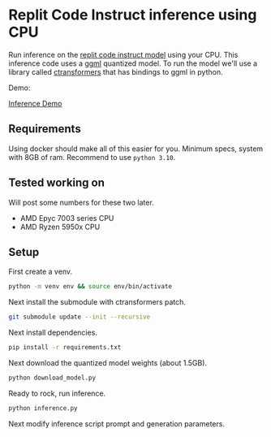 # Replit Code Instruct inference using CPU

Run inference on the [replit code instruct model](https://huggingface.co/abacaj/Replit-v2-CodeInstruct-3B-ggml) using your CPU. This inference code uses a [ggml](https://github.com/ggerganov/llama.cpp) quantized model. To run the model we'll use a library called [ctransformers](https://github.com/marella/ctransformers) that has bindings to ggml in python.

Demo:

[Inference Demo](https://github.com/abacaj/replit-3B-inference/assets/7272343/a68ec17a-830b-4d76-9df2-166ca6b7fb2b)

## Requirements

Using docker should make all of this easier for you. Minimum specs, system with 8GB of ram. Recommend to use `python 3.10`.

## Tested working on

Will post some numbers for these two later.

- AMD Epyc 7003 series CPU
- AMD Ryzen 5950x CPU

## Setup

First create a venv.

```sh
python -m venv env && source env/bin/activate
```
Next install the submodule with ctransformers patch.

```sh
git submodule update --init --recursive
```

Next install dependencies.

```sh
pip install -r requirements.txt
```

Next download the quantized model weights (about 1.5GB).

```sh
python download_model.py
```

Ready to rock, run inference.

```sh
python inference.py
```

Next modify inference script prompt and generation parameters.
